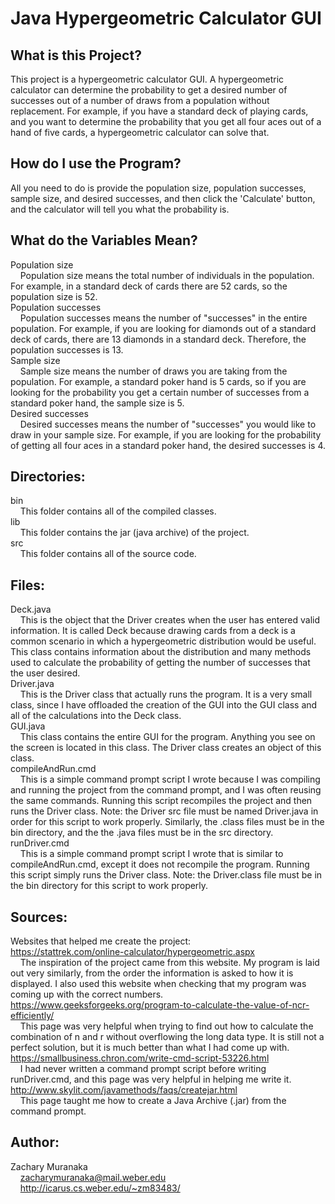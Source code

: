# Java Hypergeometric Calculator GUI

## What is this Project?

This project is a hypergeometric calculator GUI. A hypergeometric calculator can determine the probability to get a desired number of successes out of a number of draws from a population without replacement. For example, if you have a standard deck of playing cards, and you want to determine the probability that you get all four aces out of a hand of five cards, a hypergeometric calculator can solve that.

## How do I use the Program?

All you need to do is provide the population size, population successes, sample size, and desired successes, and then click the 'Calculate' button, and the calculator will tell you what the probability is.

## What do the Variables Mean?

Population size  
&nbsp;&nbsp;&nbsp;&nbsp;Population size means the total number of individuals in the population. For example, in a standard deck of cards there are 52 cards, so the population size is 52.  
Population successes  
&nbsp;&nbsp;&nbsp;&nbsp;Population successes means the number of "successes" in the entire population. For example, if you are looking for diamonds out of a standard deck of cards, there are 13 diamonds in a standard deck. Therefore, the population successes is 13.  
Sample size  
&nbsp;&nbsp;&nbsp;&nbsp;Sample size means the number of draws you are taking from the population. For example, a standard poker hand is 5 cards, so if you are looking for the probability you get a certain number of successes from a standard poker hand, the sample size is 5.  
Desired successes  
&nbsp;&nbsp;&nbsp;&nbsp;Desired successes means the number of "successes" you would like to draw in your sample size. For example, if you are looking for the probability of getting all four aces in a standard poker hand, the desired successes is 4.

## Directories:

bin  
&nbsp;&nbsp;&nbsp;&nbsp;This folder contains all of the compiled classes.  
lib  
&nbsp;&nbsp;&nbsp;&nbsp;This folder contains the jar (java archive) of the project.  
src  
&nbsp;&nbsp;&nbsp;&nbsp;This folder contains all of the source code.

## Files:

Deck.java  
&nbsp;&nbsp;&nbsp;&nbsp;This is the object that the Driver creates when the user has entered valid information. It is called Deck because drawing cards from a deck is a common scenario in which a hypergeometric distribution would be useful. This class contains information about the distribution and many methods used to calculate the probability of getting the number of successes that the user desired.  
Driver.java  
&nbsp;&nbsp;&nbsp;&nbsp;This is the Driver class that actually runs the program. It is a very small class, since I have offloaded the creation of the GUI into the GUI class and all of the calculations into the Deck class.  
GUI.java  
&nbsp;&nbsp;&nbsp;&nbsp;This class contains the entire GUI for the program. Anything you see on the screen is located in this class. The Driver class creates an object of this class.  
compileAndRun.cmd  
&nbsp;&nbsp;&nbsp;&nbsp;This is a simple command prompt script I wrote because I was compiling and running the project from the command prompt, and I was often reusing the same commands. Running this script recompiles the project and then runs the Driver class. Note: the Driver src file must be named Driver.java in order for this script to work properly. Similarly, the .class files must be in the bin directory, and the the .java files must be in the src directory.  
runDriver.cmd  
&nbsp;&nbsp;&nbsp;&nbsp;This is a simple command prompt script I wrote that is similar to compileAndRun.cmd, except it does not recompile the program. Running this script simply runs the Driver class. Note: the Driver.class file must be in the bin directory for this script to work properly.

## Sources:

Websites that helped me create the project:  
https://stattrek.com/online-calculator/hypergeometric.aspx  
&nbsp;&nbsp;&nbsp;&nbsp;The inspiration of the project came from this website. My program is laid out very similarly, from the order the information is asked to how it is displayed. I also used this website when checking that my program was coming up with the correct numbers.  
https://www.geeksforgeeks.org/program-to-calculate-the-value-of-ncr-efficiently/  
&nbsp;&nbsp;&nbsp;&nbsp;This page was very helpful when trying to find out how to calculate the combination of n and r without overflowing the long data type. It is still not a perfect solution, but it is much better than what I had come up with.  
https://smallbusiness.chron.com/write-cmd-script-53226.html  
&nbsp;&nbsp;&nbsp;&nbsp;I had never written a command prompt script before writing runDriver.cmd, and this page was very helpful in helping me write it.  
http://www.skylit.com/javamethods/faqs/createjar.html  
&nbsp;&nbsp;&nbsp;&nbsp;This page taught me how to create a Java Archive (.jar) from the command prompt.

## Author:

Zachary Muranaka  
&nbsp;&nbsp;&nbsp;&nbsp;zacharymuranaka@mail.weber.edu  
&nbsp;&nbsp;&nbsp;&nbsp;http://icarus.cs.weber.edu/~zm83483/
